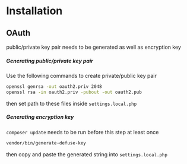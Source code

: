 # Installation
## OAuth
public/private key pair needs to be generated as well as encryption key
##### Generating public/private key pair
Use the following commands to create private/public key pair
```bash
openssl genrsa -out oauth2.priv 2048
openssl rsa -in oauth2.priv -pubout -out oauth2.pub
```
then set path to these files inside `settings.local.php`

##### Generating encryption key
`composer update` needs to be run before this step at least once
```bash
vendor/bin/generate-defuse-key
```
then copy and paste the generated string into `settings.local.php`
